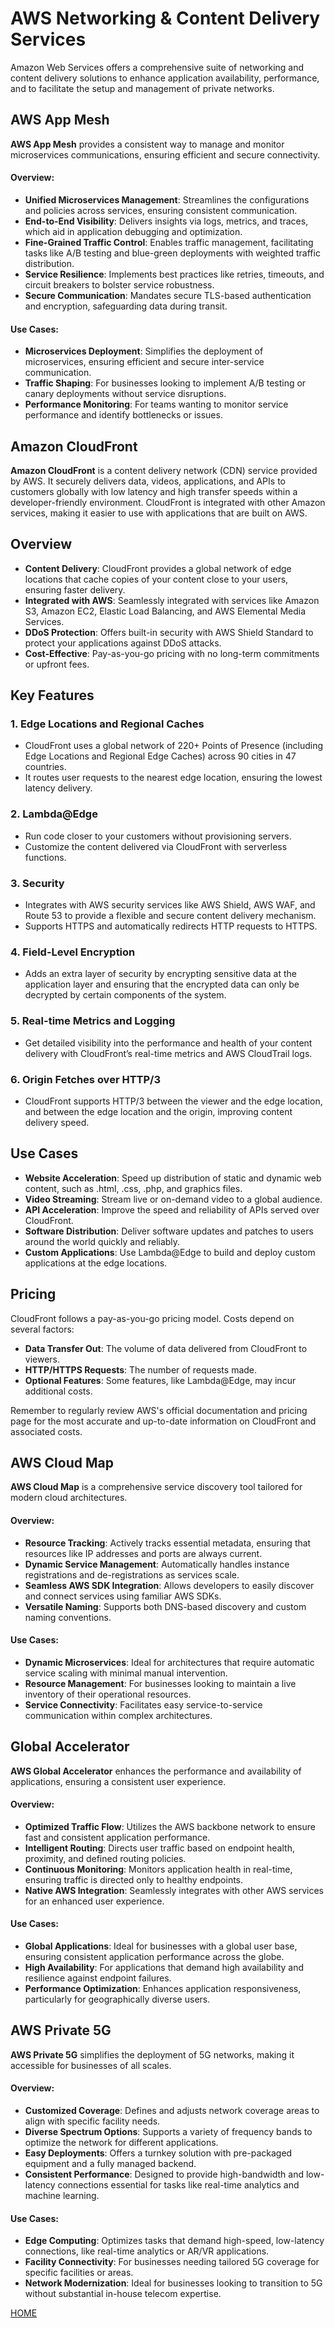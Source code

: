 # AWS Networking & Content Delivery Services

Amazon Web Services offers a comprehensive suite of networking and content delivery solutions to enhance application availability, performance, and to facilitate the setup and management of private networks.

## AWS App Mesh

**AWS App Mesh** provides a consistent way to manage and monitor microservices communications, ensuring efficient and secure connectivity.

#### Overview:

- **Unified Microservices Management**: Streamlines the configurations and policies across services, ensuring consistent communication.
- **End-to-End Visibility**: Delivers insights via logs, metrics, and traces, which aid in application debugging and optimization.
- **Fine-Grained Traffic Control**: Enables traffic management, facilitating tasks like A/B testing and blue-green deployments with weighted traffic distribution.
- **Service Resilience**: Implements best practices like retries, timeouts, and circuit breakers to bolster service robustness.
- **Secure Communication**: Mandates secure TLS-based authentication and encryption, safeguarding data during transit.

#### Use Cases:

- **Microservices Deployment**: Simplifies the deployment of microservices, ensuring efficient and secure inter-service communication.
- **Traffic Shaping**: For businesses looking to implement A/B testing or canary deployments without service disruptions.
- **Performance Monitoring**: For teams wanting to monitor service performance and identify bottlenecks or issues.

## Amazon CloudFront

**Amazon CloudFront** is a content delivery network (CDN) service provided by AWS. It securely delivers data, videos, applications, and APIs to customers globally with low latency and high transfer speeds within a developer-friendly environment. CloudFront is integrated with other Amazon services, making it easier to use with applications that are built on AWS.

## Overview

- **Content Delivery**: CloudFront provides a global network of edge locations that cache copies of your content close to your users, ensuring faster delivery.
- **Integrated with AWS**: Seamlessly integrated with services like Amazon S3, Amazon EC2, Elastic Load Balancing, and AWS Elemental Media Services.
- **DDoS Protection**: Offers built-in security with AWS Shield Standard to protect your applications against DDoS attacks.
- **Cost-Effective**: Pay-as-you-go pricing with no long-term commitments or upfront fees.

## Key Features

### 1. **Edge Locations and Regional Caches**

- CloudFront uses a global network of 220+ Points of Presence (including Edge Locations and Regional Edge Caches) across 90 cities in 47 countries.
- It routes user requests to the nearest edge location, ensuring the lowest latency delivery.

### 2. **Lambda@Edge**

- Run code closer to your customers without provisioning servers.
- Customize the content delivered via CloudFront with serverless functions.

### 3. **Security**

- Integrates with AWS security services like AWS Shield, AWS WAF, and Route 53 to provide a flexible and secure content delivery mechanism.
- Supports HTTPS and automatically redirects HTTP requests to HTTPS.

### 4. **Field-Level Encryption**

- Adds an extra layer of security by encrypting sensitive data at the application layer and ensuring that the encrypted data can only be decrypted by certain components of the system.

### 5. **Real-time Metrics and Logging**

- Get detailed visibility into the performance and health of your content delivery with CloudFront’s real-time metrics and AWS CloudTrail logs.

### 6. **Origin Fetches over HTTP/3**

- CloudFront supports HTTP/3 between the viewer and the edge location, and between the edge location and the origin, improving content delivery speed.

## Use Cases

- **Website Acceleration**: Speed up distribution of static and dynamic web content, such as .html, .css, .php, and graphics files.
- **Video Streaming**: Stream live or on-demand video to a global audience.
- **API Acceleration**: Improve the speed and reliability of APIs served over CloudFront.
- **Software Distribution**: Deliver software updates and patches to users around the world quickly and reliably.
- **Custom Applications**: Use Lambda@Edge to build and deploy custom applications at the edge locations.

## Pricing

CloudFront follows a pay-as-you-go pricing model. Costs depend on several factors:

- **Data Transfer Out**: The volume of data delivered from CloudFront to viewers.
- **HTTP/HTTPS Requests**: The number of requests made.
- **Optional Features**: Some features, like Lambda@Edge, may incur additional costs.

Remember to regularly review AWS's official documentation and pricing page for the most accurate and up-to-date information on CloudFront and associated costs.



## AWS Cloud Map

**AWS Cloud Map** is a comprehensive service discovery tool tailored for modern cloud architectures.

#### Overview:

- **Resource Tracking**: Actively tracks essential metadata, ensuring that resources like IP addresses and ports are always current.
- **Dynamic Service Management**: Automatically handles instance registrations and de-registrations as services scale.
- **Seamless AWS SDK Integration**: Allows developers to easily discover and connect services using familiar AWS SDKs.
- **Versatile Naming**: Supports both DNS-based discovery and custom naming conventions.

#### Use Cases:

- **Dynamic Microservices**: Ideal for architectures that require automatic service scaling with minimal manual intervention.
- **Resource Management**: For businesses looking to maintain a live inventory of their operational resources.
- **Service Connectivity**: Facilitates easy service-to-service communication within complex architectures.

## Global Accelerator

**AWS Global Accelerator** enhances the performance and availability of applications, ensuring a consistent user experience.

#### Overview:

- **Optimized Traffic Flow**: Utilizes the AWS backbone network to ensure fast and consistent application performance.
- **Intelligent Routing**: Directs user traffic based on endpoint health, proximity, and defined routing policies.
- **Continuous Monitoring**: Monitors application health in real-time, ensuring traffic is directed only to healthy endpoints.
- **Native AWS Integration**: Seamlessly integrates with other AWS services for an enhanced user experience.

#### Use Cases:

- **Global Applications**: Ideal for businesses with a global user base, ensuring consistent application performance across the globe.
- **High Availability**: For applications that demand high availability and resilience against endpoint failures.
- **Performance Optimization**: Enhances application responsiveness, particularly for geographically diverse users.

## AWS Private 5G

**AWS Private 5G** simplifies the deployment of 5G networks, making it accessible for businesses of all scales.

#### Overview:

- **Customized Coverage**: Defines and adjusts network coverage areas to align with specific facility needs.
- **Diverse Spectrum Options**: Supports a variety of frequency bands to optimize the network for different applications.
- **Easy Deployments**: Offers a turnkey solution with pre-packaged equipment and a fully managed backend.
- **Consistent Performance**: Designed to provide high-bandwidth and low-latency connections essential for tasks like real-time analytics and machine learning.

#### Use Cases:

- **Edge Computing**: Optimizes tasks that demand high-speed, low-latency connections, like real-time analytics or AR/VR applications.
- **Facility Connectivity**: For businesses needing tailored 5G coverage for specific facilities or areas.
- **Network Modernization**: Ideal for businesses looking to transition to 5G without substantial in-house telecom expertise.




[HOME](./README.md)